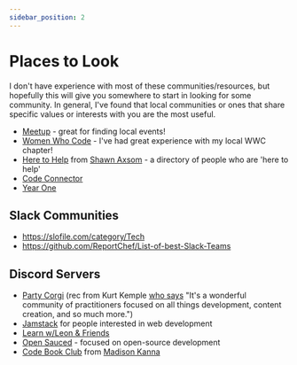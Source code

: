 ```yaml
---
sidebar_position: 2
---
```


# Places to Look

I don't have experience with most of these communities/resources, but hopefully this will give you somewhere to start in looking for some community. In general, I've found that local communities or ones that share specific values or interests with you are the most useful.

- [Meetup](https://www.meetup.com/home/) - great for finding local events!
- [Women Who Code](https://www.womenwhocode.com/networks) - I've had great experience with my local WWC chapter!
- [Here to Help](heretohelp.social) from [Shawn Axsom](https://twitter.com/ShawnAxsom) - a directory of people who are 'here to help'
- [Code Connector](https://codeconnector.io/)
- [Year One](https://www.joinyearone.io/)

## Slack Communities

- https://slofile.com/category/Tech
- https://github.com/ReportChef/List-of-best-Slack-Teams

## Discord Servers

- [Party Corgi](https://discord.com/invite/partycorgi) (rec from Kurt Kemple [who says](https://twitter.com/theworstdev/status/1486417806899953665) "It's a wonderful community of practitioners focused on all things development, content creation, and so much more.")
- [Jamstack](https://discord.com/invite/jamstack) for people interested in web development
- [Learn w/Leon & Friends](https://discord.com/invite/zNxhjnmDPy)
- [Open Sauced](https://discord.com/invite/U2peSNf23P) - focused on open-source development
- [Code Book Club](https://madisonkanna.com/codebookclub/) from [Madison Kanna](https://madisonkanna.com/)
